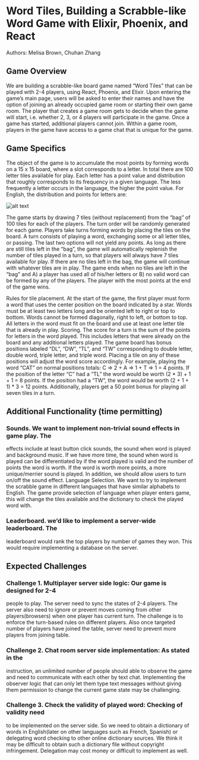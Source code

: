 # Word Tiles, Building a Scrabble-like Word Game with Elixir, Phoenix, and React
Authors: Melisa Brown, Chuhan Zhang


## Game Overview
We are building a scrabble-like board game named “Word Tiles” that can be 
played with 2-4 players, using React, Phoenix, and Elixir. Upon entering the 
game’s main page, users will be asked to enter their names and have the option 
of joining an already occupied game room or starting their own game room. The 
player that creates a game room gets to decide when the game will start, i.e. 
whether 2, 3, or 4 players will participate in the game. Once a game has 
started, additional players cannot join. Within a game room, players in the 
game have access to a game chat that is unique for the game. 

## Game Specifics
The object of the game is to accumulate the most points by forming words on a 
15 x 15 board, where a slot corresponds to a letter. In total there are 100 
letter tiles available for play. Each letter has a point value and distribution 
that roughly corresponds to its frequency in a given language. The less 
frequently a letter occurs in the language, the higher the point value. For 
English, the distribution and points for letters are:

![alt 
text](./letter_values.png)

The game starts by drawing 7 tiles (without replacement) from the “bag” of 100 
tiles for each of the players. The turn order will be randomly generated for 
each game. Players take turns forming words by placing the tiles on the board. 
A turn consists of playing a word, exchanging some or all letter tiles, or 
passing. The last two options will not yield any points.  As long as there are 
still tiles left in the “bag”, the game will automatically replenish the number 
of tiles played in a turn, so that players will always have 7 tiles available 
for play. If there are no tiles left in the bag, the game will continue with 
whatever tiles are in play. The game ends when no tiles are left in the “bag” 
and A) a player has used all of his/her letters or B) no valid word can be 
formed by any of the players. The player with the most points at the end of the 
game wins.

Rules for tile placement. At the start of the game, the first player must form 
a word that uses the center position on the board indicated by a star. Words 
must be at least two letters long and be oriented left to right or top to 
bottom. Words cannot be formed diagonally, right to left, or bottom to top. All 
letters in the word must fit on the board and use at least one letter tile that 
is already in play.
Scoring. The score for a turn is the sum of the points for letters in the word 
played. This includes letters that were already on the board and any additional 
letters played. The game board has bonus positions labeled “DL”, “DW”, “TL”, 
and “TW” corresponding to double letter, double word, triple letter, and triple 
word. Placing a tile on any of these positions will adjust the word score 
accordingly. For example, playing the word “CAT” on normal positions totals: C 
=> 2 + A => 1 + T => 1 = 4 points. If the position of the letter “C” had a “TL” 
the word would be worth (2 * 3) + 1 + 1 = 8 points. If the position had a “TW”, 
the word would be worth (2 + 1 + 1) * 3 = 12 points. Additionally, players get 
a 50 point bonus for playing all seven tiles in a turn.

## Additional Functionality (time permitting)
### Sounds. We want to implement non-trivial sound effects in game play. The 
effects include at least button click sounds, the sound when word is played and 
background music. If we have more time, the sound when word is played can be 
differentiated by if the word played is valid and the number of points the word 
is worth.  If the word is worth more points, a more unique/merrier sound is 
played. In addition, we should allow users to turn on/off the sound effect.
Language Selection. We want to try to implement the scrabble game in different 
languages that have similar alphabets to English. The game provide selection of 
language when player enters game, this will change the tiles available and the 
dictionary to check the played word with.

### Leaderboard. we’d like to implement a server-wide leaderboard. The 
leaderboard would rank the top players by number of games they won. This would 
require implementing a database on the server.

## Expected Challenges
### Challenge 1. Multiplayer server side logic: Our game is designed for 2-4 
people to play. The server need to sync the states of 2-4 players. The server 
also need to ignore or prevent moves coming from other players(browsers) when 
one player has current turn. The challenge is to enforce the turn-based rules 
on different players. Also once targeted number of players have joined the 
table, server need to prevent more players from joining table. 

### Challenge 2. Chat room server side implementation: As stated in the 
instruction, an unlimited number of people should able to observe the game and 
need to communicate with each other by text chat. Implementing the observer 
logic that can only let them type text messages without giving them permission 
to change the current game state may be challenging.

### Challenge 3. Check the validity of played word: Checking of validity need 
to be implemented on the server side. So we need to obtain a dictionary of 
words in English(later on other languages such as French, Spanish) or 
delegating word checking to other online dictionary sources. We think it may be 
difficult to obtain such a dictionary file without copyright infringement. 
Delegation may cost money or difficult to implement as well.
